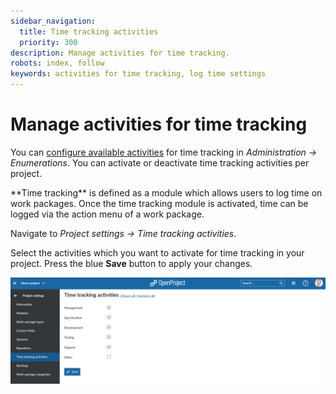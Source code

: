 ```yaml
---
sidebar_navigation:
  title: Time tracking activities
  priority: 300
description: Manage activities for time tracking.
robots: index, follow
keywords: activities for time tracking, log time settings
---
```

# Manage activities for time tracking

You can [configure available activities](../../../../system-admin-guide/enumerations/) for time tracking in *Administration -> Enumerations*. You can activate or deactivate time tracking activities per project.

<div class="glossary">
**Time tracking** is defined as a module which allows users to log time on work packages. Once the time tracking module is activated, time can be logged via the action menu of a work package.
</div>

Navigate to *Project settings -> Time tracking activities*.

Select the activities which you want to activate for time tracking in your project. Press the blue **Save** button to apply your changes.

![time tracking activities](image-20200211134150920.png)

